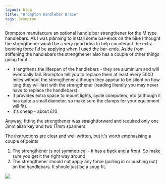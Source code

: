 ```yaml
---
layout: blog
title: "Brompton Handlebar Brace"
tags: Brompton
---
```


Brompton manufacture an optional handle bar strengthener for the M type handlebars. As I was planning to install some bar-ends on the bike I thought the strengthener would be a very good idea to help counteract the extra bending force I'd be applying when I used the bar-ends. Aside from stiffening the handlebars the strengthener also has a couple of other things going for it:

- It lengthens the lifespan of the handlebars - they are aluminium and will eventually fail. Brompton tell you to replace them at least every 5000 miles without the strengthener although they appear to be silent on how long they will last with the strengthener (reading literally you may never have to replace the handlebars).
- It provides extra space to mount lights, cycle computers, etc (although it has quite a small diameter, so make sure the clamps for your equipment will fit).
- It's cheap - about £10

Anyway, fitting the strengthener was straightforward and required only one 3mm allan key and two 17mm spanners.

The instructions are clear and well written, but it's worth emphasising a couple of points:

1. The strengthener is not symmetrical - it has a back and a front. So make sure you get it the right way around
2. The strengthener should not apply any force (pulling in or pushing out) on the handlebars. It should just be a snug fit.

![](https://photos.smugmug.com/photos/i-J7zxZ8M/0/8a618b8b/O/i-J7zxZ8M.jpg)
